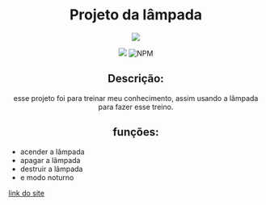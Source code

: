 <h1 align="center"> Projeto da lâmpada </h1>

<p align="center">
<img src="https://user-images.githubusercontent.com/109480821/179803201-a9dd6290-e82c-469d-aadb-8a0d07ba6d65.png"/>
</p>

<p align="center">
<img src="http://img.shields.io/static/v1?label=STATUS&message=estar%20pronto&color=GREEN&style=for-the-badge"/>
<img alt="NPM" src="https://img.shields.io/npm/l/m?style=for-the-badge">
</p>

<h2 align="center">Descrição:</h3>
<p align="center">
 esse projeto foi para treinar meu conhecimento, assim usando a lâmpada para fazer esse treino.
</p>

<h2 align="center">funções:</h3>

<ul>
<li>acender a lâmpada</li>
<li>apagar a lâmpada</li>
<li>destruir a lâmpada</li>
<li>e modo noturno</li>
</ul>

<a href="https://rimublinda.github.io/projeto-lampada/">link do site</a>
